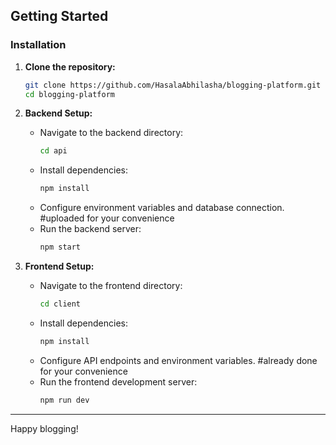 ## Getting Started

### Installation

1. **Clone the repository:**
   ```bash
   git clone https://github.com/HasalaAbhilasha/blogging-platform.git
   cd blogging-platform
   ```

2. **Backend Setup:**
   - Navigate to the backend directory:
     ```bash
     cd api
     ```
   - Install dependencies:
     ```bash
     npm install 
     ```
   - Configure environment variables and database connection. #uploaded for your convenience
   - Run the backend server:
     ```bash
     npm start 
     ```

3. **Frontend Setup:**
   - Navigate to the frontend directory:
     ```bash
     cd client
     ```
   - Install dependencies:
     ```bash
     npm install
     ```
   - Configure API endpoints and environment variables. #already done for your convenience
   - Run the frontend development server:
     ```bash
     npm run dev
     ```
---

Happy blogging!
